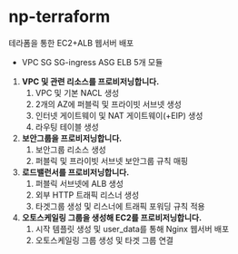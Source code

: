 # np-terraform
테라폼을 통한 EC2+ALB 웹서버 배포

* VPC SG SG-ingress ASG ELB 5개 모듈

1. **VPC 및 관련 리소스를 프로비저닝합니다.**
    1. VPC 및 기본 NACL 생성
    2. 2개의 AZ에 퍼블릭 및 프라이빗 서브넷 생성
    3. 인터넷 게이트웨이 및 NAT 게이트웨이(+EIP) 생성
    4. 라우팅 테이블 생성
2. **보안그룹을 프로비저닝합니다.**
    1. 보안그룹 리소스 생성
    2. 퍼블릭 및 프라이빗 서브넷 보안그룹 규칙 매핑
3. **로드밸런서를 프로비저닝합니다.**
    1. 퍼블릭 서브넷에 ALB 생성
    2. 외부 HTTP 트래픽 리스너 생성
    3. 타겟그룹 생성 및 리스너에 트래픽 포워딩 규칙 적용
4. **오토스케일링 그룹을 생성해 EC2를 프로비저닝합니다.**
    1. 시작 템플릿 생성 및 user_data를 통해 Nginx 웹서버 배포
    2. 오토스케일링 그룹 생성 및 타겟 그룹 연결
